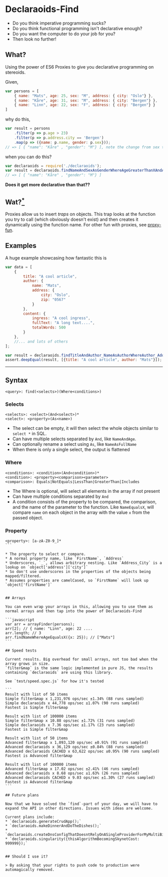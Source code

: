 # Declaraoids-Find

* Do you think imperative programming sucks?
* Do you think functional programming isn't declarative enough?
* Do you want the computer to do your job for you?
* Then look no further!


## What?

Using the power of ES6 Proxies to give you declarative programming on stereoids.

Given,

```javascript
var persons = [
    { name: "Mats", age: 25, sex: "M", address: { city: "Oslo"} },
    { name: "Kåre", age: 31, sex: "M", address: { city: "Bergen"} },
    { name: "Linn", age: 22, sex: "F", address: { city: "Bergen"} }
]
```

why do this,
```javascript
var result = persons
    .filter(p => p.age > 23)
    .filter(p => p.address.city == 'Bergen')
    .map(p => ({name: p.name, gender: p.sex}));
// => [ { "name": "Kåre" , "gender": "M"} ], note the change from sex to gender
```

when you can do this?
```javascript
var declaraoids = require('./declaraoids');
var result = declaraoids.findNameAndSexAsGenderWhereAgeGreaterThanXAndAddress_CityEqualsCity(persons, {x: 23, city: 'Bergen'});
// => [ { "name": "Kåre" , "gender": "M"} ]
```

**Does it get more declarative than that??**

## Wat?[<sup>*</sup>](https://www.destroyallsoftware.com/talks/wat)

Proxies allow us to insert *traps* on objects. This trap looks at the function you try to call
(which obviously doesn't exist) and then creates it dynamically using the function name. For other fun with proxies, see [proxy-fun](https://github.com/mikaelbr/proxy-fun).

## Examples

A huge example showcasing how fantastic this is

```javascript
var data = [
    {
        title: "A cool article",
        author: {
            name: "Mats",
            address: {
                city: "Oslo",
                zip: "0567"
            }
        },
        content: {
            ingress: "A cool ingress",
            fullText: "A long text....",
            totalWords: 500
        }
    },
    //... and lots of others
];

var result = declaraoids.findTitleAndAuthor_NameAsAuthorWhereAuthor_Address_ZipEqualsZipAndContent_IngressIncludesXAndContent_TotalWordsGreaterThanWords(data, {zip: '0567', x: 'cool', words: 400});
assert.deepEqual(result, [{title: "A cool article", author: "Mats"}]);
```

---

## Syntax

```
<query>: find(<selects>)(Where<conditions>)
```

### Selects

```
<selects>: <select>(And<select>)*
<select>: <property>(As<name>)
```

* The select can be empty, it will then select the whole objects similar to `select *` in SQL.
* Can have multiple selects separated by `And`, like `NameAndAge`.
* Can optionally rename a select using `As`, like `NameAsFullName`
* When there is only a single select, the output is flattened

### Where

```
<conditions>: <condition>(And<condition>)*
<condition>: <property><comparison><parameter>
<comparison>: Equals|NotEquals|LessThan|GreaterThan|Includes
```

* The Where is optional, will select all elements in the array if not present
* Can have multiple conditions separated by `And`
* A condition consists of the property to be compared, the comparison, and the name of the parameter to the function.
Like `NameEqualsX`, will compare `name` on each object in the array with the value `x` from the passed object.


### Property
````
<property>: [a-zA-Z0-9_]*
```

* The property to select or compare.
* A normal property name, like `FirstName`, `Address`
* Underscores, `_`, allows arbitrary nesting. Like `Address_City` is a lookup on `object['address']['city']`
* So don't use underscores in the properties of the objects being mapped/filtered.
* Assumes properties are camelCased, so `FirstName` will look up `object['firstName']`


## Arrays

You can even wrap your arrays in this, allowing you to use them as normal arrays and then tap into the power of Declaraoids-Find

```javascript
var arr = arrayFinder(persons);
arr[2]; // { name: "Linn", age: 22 ....
arr.length; // 3
arr.findNameWhereAgeEqualsX({x: 25}); // ["Mats"]
```

## Speed tests

Current results. Big overhead for small arrays, not too bad when the array grows in size.
`filter&map` is the same logic implemented in pure JS, the results containing `declaraoids` are using this library.

See `test/speed.spec.js` for how it's tested

```
Result with list of 50 items
Simple filter&map x 1,231,976 ops/sec ±1.34% (88 runs sampled)
Simple declaraoids x 44,778 ops/sec ±1.07% (90 runs sampled)
Fastest is Simple filter&map

Result with list of 100000 items
Simple filter&map x 10.88 ops/sec ±1.72% (31 runs sampled)
Simple declaraoids x 7.36 ops/sec ±1.17% (23 runs sampled)
Fastest is Simple filter&map

Result with list of 50 items
Advanced filter&map x 1,093,120 ops/sec ±0.91% (91 runs sampled)
Advanced declaraoids x 36,129 ops/sec ±0.84% (88 runs sampled)
Advanced declaraoids CACHED x 63,622 ops/sec ±0.95% (90 runs sampled)
Fastest is Advanced filter&map

Result with list of 100000 items
Advanced filter&map x 17.02 ops/sec ±2.41% (46 runs sampled)
Advanced declaraoids x 8.68 ops/sec ±1.63% (26 runs sampled)
Advanced declaraoids CACHED x 9.03 ops/sec ±1.30% (27 runs sampled)
Fastest is Advanced filter&map
```

## Future plans

Now that we have solved the `find`-part of your day, we will have to expand the API in other directions. Issues with ideas are welcome.

Current plans include:
* `declaraoids.generateCrudApp();`
* `declaraoids.makeDinnerAndDoTheDishes();`
* `declaraoids.createDnsConfigThatDoesntRelyOnASingleProviderForMyMultiBillionDollarCompany()`
* `declaraoids.singularity({thisAlgorithmBecomingSkynetCost: 999999});`


## Should I use it?

> By asking that your rights to push code to production were automagically removed.